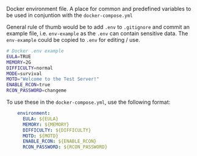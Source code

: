 Docker environment file. A place for common and predefined variables to be used in conjuntion with the `docker-compose.yml`

General rule of thumb would be to add `.env` to `.gitignore` and commit an example file, i.e. `env-example` as the `.env` can contain sensitive data. The `env-example` could be copied to `.env` for editing / use.

```bash
# Docker .env example
EULA=TRUE
MEMORY=2G
DIFFICULTY=normal
MODE=survival
MOTD="Welcome to the Test Server!"
ENABLE_RCON=true
RCON_PASSWORD=changeme
```
To use these in the `docker-compose.yml`, use the following format:
```yml
    environment:
      EULA: ${EULA}
      MEMORY: ${MEMORY}
      DIFFICULTY: ${DIFFICULTY}
      MOTD: ${MOTD}
      ENABLE_RCON: ${ENABLE_RCON}
      RCON_PASSWORD: ${RCON_PASSWORD}
```
